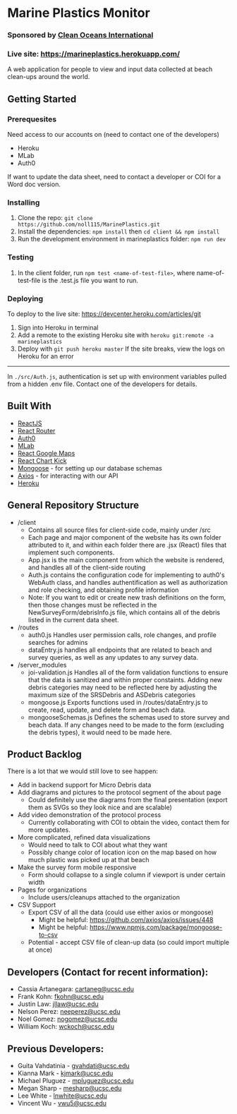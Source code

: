   # Marine Plastics Monitor
  ### Sponsored by [Clean Oceans International](https://cleanoceansinternational.org/)
  ### Live site: https://marineplastics.herokuapp.com/

  A web application for people to view and input data collected at beach clean-ups around the world. 

  ## Getting Started

  ### Prerequesites
  Need access to our accounts on (need to contact one of the developers)
  * Heroku
  * MLab
  * Auth0

If want to update the data sheet, need to contact a developer or COI for a Word doc version.

### Installing
1. Clone the repo: `git clone https://github.com/noll115/MarinePlastics.git`
2. Install the dependencies: `npm install` then `cd client && npm install`
3. Run the development environment in marineplastics folder: `npm run dev`

### Testing
1. In the client folder, run `npm test <name-of-test-file>`, where name-of-test-file
  is the .test.js file you want to run.

### Deploying
To deploy to the live site: https://devcenter.heroku.com/articles/git
  1. Sign into Heroku in terminal
  2. Add a remote to the existing Heroku site with `heroku git:remote -a marineplastics`
  3. Deploy with `git push heroku master`
If the site breaks, view the logs on Heroku for an error

***

In `./src/Auth.js`, authentication is set up with environment variables pulled from a hidden .env file. Contact one of 
the developers for details.

## Built With
* [ReactJS](https://reactjs.org/)
* [React Router](https://reacttraining.com/react-router/)
* [Auth0](https://auth0.com/)
* [MLab](https://www.mlab.com/)
* [React Google Maps](https://github.com/tomchentw/react-google-maps)
* [React Chart Kick](https://github.com/ankane/react-chartkick)
* [Mongoose](http://mongoosejs.com/) - for setting up our database schemas
* [Axios](https://github.com/axios/axios) - for interacting with our API
* [Heroku](http://heroku.com/)

## General Repository Structure
* /client
  * Contains all source files for client-side code, mainly under /src
  * Each page and major component of the website has its own folder attributed to it, and within each folder there are .jsx (React) files that implement such components.
  * App.jsx is the main component from which the website is rendered, and handles all of the client-side routing
  * Auth.js contains the configuration code for implementing to auth0's WebAuth class, and handles authentification as well as authorization and role checking, and obtaining profile information
  * Note: If you want to edit or create new trash definitions on the form, then those changes must be reflected in the NewSurveyForm/debrisInfo.js file, which contains all of the debris listed in the current data sheet.
* /routes
  * auth0.js Handles user permission calls, role changes, and profile searches for admins
  * dataEntry.js handles all endpoints that are related to beach and survey queries, as well as any updates to any survey data.
* /server_modules
  * joi-validation.js Handles all of the form validation functions to ensure that the data is sanitized and within proper constaints. Adding new debris categories may need to be reflected here by adjusting the maximum size of the SRSDebris and ASDebris categories
  * mongoose.js Exports functions used in /routes/dataEntry.js to create, read, update, and delete form and beach data.
  * mongooseSchemas.js Defines the schemas used to store survey and beach data. If any changes need to be made to the form (excluding the debris types), it would need to be made here.

## Product Backlog
There is a lot that we would still love to see happen:
  * Add in backend support for Micro Debris data
  * Add diagrams and pictures to the protocol segment of the about page
    * Could definitely use the diagrams from the final presentation (export them as SVGs so they look nice and are scalable)
  * Add video demonstration of the protocol process
    * Currently collaborating with COI to obtain the video, contact them for more updates.
  * More complicated, refined data visualizations
    * Would need to talk to COI about what they want
    * Possibly change color of location icon on the map based on how much plastic was picked up at that beach
  * Make the survey form mobile responsive
    * Form should collapse to a single column if viewport is under certain width
  * Pages for organizations
    * Include users/cleanups attached to the organization
  * CSV Support
    * Export CSV of all the data (could use either axios or mongoose)
      * Might be helpful: https://github.com/axios/axios/issues/448
      * Might be helpful: https://www.npmjs.com/package/mongoose-to-csv
    * Potential - accept CSV file of clean-up data (so could import multiple at once)
    
## Developers (Contact for recent information):
* Cassia Artanegara: cartaneg@ucsc.edu
* Frank Kohn: fkohn@ucsc.edu
* Justin Law: jllaw@ucsc.edu
* Nelson Perez: neeperez@ucsc.edu
* Noel Gomez: nogomez@ucsc.edu
* William Koch: wckoch@ucsc.edu


## Previous Developers:
* Guita Vahdatinia - gvahdati@ucsc.edu
* Kianna Mark - kjmark@ucsc.edu
* Michael Pluguez - mpluguez@ucsc.edu
* Megan Sharp - mesharp@ucsc.edu
* Lee White - lnwhite@ucsc.edu
* Vincent Wu - vwu5@ucsc.edu
